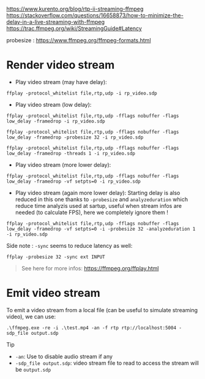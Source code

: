 https://www.kurento.org/blog/rtp-ii-streaming-ffmpeg
https://stackoverflow.com/questions/16658873/how-to-minimize-the-delay-in-a-live-streaming-with-ffmpeg
https://trac.ffmpeg.org/wiki/StreamingGuide#Latency

probesize : https://www.ffmpeg.org/ffmpeg-formats.html

# Render video stream

- Play video stream (may have delay):
```shell
ffplay -protocol_whitelist file,rtp,udp -i rp_video.sdp

```

- Play video stream (low delay):
```shell
ffplay -protocol_whitelist file,rtp,udp -fflags nobuffer -flags low_delay -framedrop -i rp_video.sdp

ffplay -protocol_whitelist file,rtp,udp -fflags nobuffer -flags low_delay -framedrop -probesize 32 -i rp_video.sdp

ffplay -protocol_whitelist file,rtp,udp -fflags nobuffer -flags low_delay -framedrop -threads 1 -i rp_video.sdp
```

- Play video stream (more lower delay):
```shell
ffplay -protocol_whitelist file,rtp,udp -fflags nobuffer -flags low_delay -framedrop -vf setpts=0 -i rp_video.sdp
```

- Play video stream (again more lower delay):
Starting delay is also reduced in this one thanks to `-probesize` and `analyzeduration` which reduce time analyzis used at sartup, useful when stream infos are needed (to calculate FPS), here we completely ignore them !
```shell
ffplay -protocol_whitelist file,rtp,udp -fflags nobuffer -flags low_delay -framedrop -vf setpts=0 -i -probesize 32 -analyzeduration 1 -i rp_video.sdp
```

Side note : 
`-sync` seems to reduce latency as well:
```shell
ffplay -probesize 32 -sync ext INPUT
```
> See here for more infos: https://ffmpeg.org/ffplay.html

# Emit video stream

To emit a video stream from a local file (can be useful to simulate streaming video), we can use:
```shell
.\ffmpeg.exe -re -i .\test.mp4 -an -f rtp rtp://localhost:5004 -sdp_file output.sdp
```
> [!TIP]
> - `-an`: Use to disable audio stream if any
> - `-sdp_file output.sdp`: video stream file to read to access the stream will be `output.sdp`